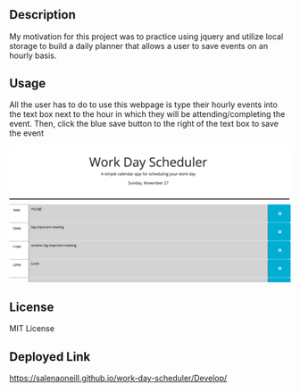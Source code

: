 # <Work-Day-Scheduler>

## Description

My motivation for this project was to practice using jquery and utilize local storage to build a daily planner that allows a user to save events on an hourly basis.

## Usage

All the user has to do to use this webpage is type their hourly events into the text box next to the hour in which they will be attending/completing the event. Then, click the blue save button to the right of the text box to save the event

![application image](Assets/application.png)

## License

MIT License

## Deployed Link
https://salenaoneill.github.io/work-day-scheduler/Develop/
